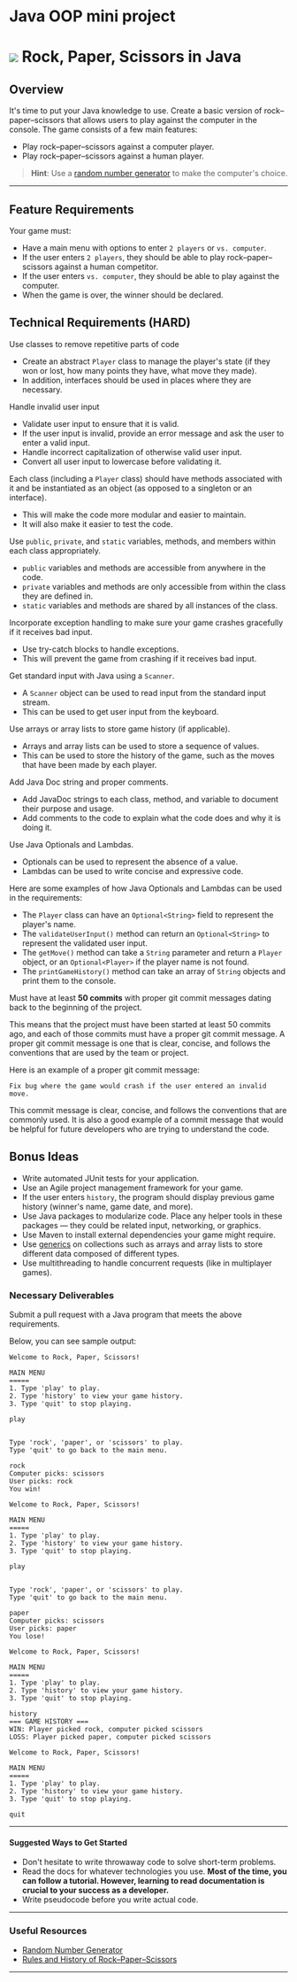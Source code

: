# Java OOP mini project

# ![](https://ga-dash.s3.amazonaws.com/production/assets/logo-9f88ae6c9c3871690e33280fcf557f33.png) Rock, Paper, Scissors in Java

## Overview

It's time to put your Java knowledge to use. Create a basic version of rock–paper–scissors that allows users to play against the computer in the console. The game consists of a few main features:

- Play rock–paper–scissors against a computer player.
- Play rock–paper–scissors against a human player.

> **Hint**: Use a [random number generator](https://docs.oracle.com/javase/8/docs/api/java/util/Random.html) to make the computer's choice.

---

## Feature Requirements

Your game must:

- Have a main menu with options to enter `2 players` or `vs. computer`.
- If the user enters `2 players`, they should be able to play rock–paper–scissors against a human competitor.
- If the user enters `vs. computer`, they should be able to play against the computer.
- When the game is over, the winner should be declared.

## Technical Requirements (HARD)

Use classes to remove repetitive parts of code

- Create an abstract `Player` class to manage the player's state (if they won or lost, how many points they have, what
  move they made).
- In addition, interfaces should be used in places where they are necessary.

Handle invalid user input

- Validate user input to ensure that it is valid.
- If the user input is invalid, provide an error message and ask the user to enter a valid input.
- Handle incorrect capitalization of otherwise valid user input.
- Convert all user input to lowercase before validating it.

Each class (including a `Player` class) should have methods associated with it and be instantiated as an object (as
opposed to a singleton or an interface).

- This will make the code more modular and easier to maintain.
- It will also make it easier to test the code.

Use `public`, `private`, and `static` variables, methods, and members within each class appropriately.

- `public` variables and methods are accessible from anywhere in the code.
- `private` variables and methods are only accessible from within the class they are defined in.
- `static` variables and methods are shared by all instances of the class.

Incorporate exception handling to make sure your game crashes gracefully if it receives bad input.

- Use try-catch blocks to handle exceptions.
- This will prevent the game from crashing if it receives bad input.

Get standard input with Java using a `Scanner`.

- A `Scanner` object can be used to read input from the standard input stream.
- This can be used to get user input from the keyboard.

Use arrays or array lists to store game history (if applicable).

- Arrays and array lists can be used to store a sequence of values.
- This can be used to store the history of the game, such as the moves that have been made by each player.

Add Java Doc string and proper comments.

- Add JavaDoc strings to each class, method, and variable to document their purpose and usage.
- Add comments to the code to explain what the code does and why it is doing it.

Use Java Optionals and Lambdas.

- Optionals can be used to represent the absence of a value.
- Lambdas can be used to write concise and expressive code.

Here are some examples of how Java Optionals and Lambdas can be used in the requirements:

- The `Player` class can have an `Optional<String>` field to represent the player's name.
- The `validateUserInput()` method can return an `Optional<String>` to represent the validated user input.
- The `getMove()` method can take a `String` parameter and return a `Player` object, or an `Optional<Player>` if the
  player name is not found.
- The `printGameHistory()` method can take an array of `String` objects and print them to the console.

Must have at least **50 commits** with proper git commit messages dating back to the beginning of the project.

This means that the project must have been started at least 50 commits ago, and each of those commits must have a proper
git commit message. A proper git commit message is one that is clear, concise, and follows the conventions that are used
by the team or project.

Here is an example of a proper git commit message:

```
Fix bug where the game would crash if the user entered an invalid move.
```

This commit message is clear, concise, and follows the conventions that are commonly used. It is also a good example of
a commit message that would be helpful for future developers who are trying to understand the code.


## Bonus Ideas

- Write automated JUnit tests for your application.
- Use an Agile project management framework for your game.
- If the user enters `history`, the program should display previous game history (winner's name, game date, and more).
- Use Java packages to modularize code. Place any helper tools in these packages — they could be related input, networking, or graphics.
- Use Maven to install external dependencies your game might require.
- Use [generics](https://docs.oracle.com/javase/tutorial/extra/generics/index.html) on collections such as arrays and array lists to store different data composed of different types.
- Use multithreading to handle concurrent requests (like in multiplayer games).

### Necessary Deliverables

Submit a pull request with a Java program that meets the above requirements.

Below, you can see sample output:

```
Welcome to Rock, Paper, Scissors!

MAIN MENU
=====
1. Type 'play' to play.
2. Type 'history' to view your game history.
3. Type 'quit' to stop playing.

play


Type 'rock', 'paper', or 'scissors' to play.
Type 'quit' to go back to the main menu.

rock
Computer picks: scissors
User picks: rock
You win!

Welcome to Rock, Paper, Scissors!

MAIN MENU
=====
1. Type 'play' to play.
2. Type 'history' to view your game history.
3. Type 'quit' to stop playing.

play


Type 'rock', 'paper', or 'scissors' to play.
Type 'quit' to go back to the main menu.

paper
Computer picks: scissors
User picks: paper
You lose!

Welcome to Rock, Paper, Scissors!

MAIN MENU
=====
1. Type 'play' to play.
2. Type 'history' to view your game history.
3. Type 'quit' to stop playing.

history
=== GAME HISTORY ===
WIN: Player picked rock, computer picked scissors
LOSS: Player picked paper, computer picked scissors

Welcome to Rock, Paper, Scissors!

MAIN MENU
=====
1. Type 'play' to play.
2. Type 'history' to view your game history.
3. Type 'quit' to stop playing.

quit
```

---

#### Suggested Ways to Get Started

- Don't hesitate to write throwaway code to solve short-term problems.
- Read the docs for whatever technologies you use. **Most of the time, you can follow a tutorial. However, learning to read documentation is crucial to your success as a developer.**
- Write pseudocode before you write actual code.

---

### Useful Resources

- [Random Number Generator](https://docs.oracle.com/javase/8/docs/api/java/util/Random.html)
- [Rules and History of Rock–Paper–Scissors](https://en.wikipedia.org/wiki/Rock-paper-scissors)

---
